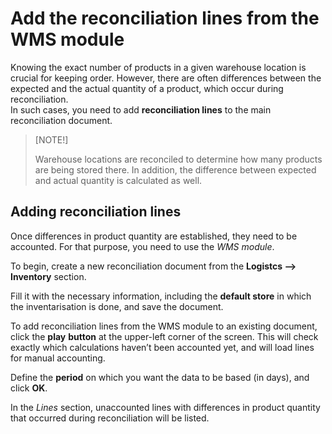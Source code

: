 # Add the reconciliation lines from the WMS module


Knowing the exact number of products in a given warehouse location is crucial for keeping order. However, there are often differences between the expected and the actual quantity of a product, which occur during reconciliation. <br /> In such cases, you need to add **reconciliation lines** to the main reconciliation document. 

> [NOTE!]
> 
> Warehouse locations are reconciled to determine how many products are being stored there. In addition, the difference between expected and actual quantity is calculated as well.

## Adding reconciliation lines

Once differences in product quantity are established, they need to be accounted. For that purpose, you need to use the _WMS module_.

To begin, create a new reconciliation document from the **Logistcs --> Inventory** section.
 
Fill it with the necessary information, including the **default store** in which the inventarisation is done, and save the document.
 
To add reconciliation lines from the WMS module to an existing document, click the **play** **button** at the upper-left corner of the screen. This will check exactly which calculations haven’t been accounted yet, and will load lines for manual accounting.
 
Define the **period** on which you want the data to be based (in days), and click **OK**.
 
In the _Lines_ section, unaccounted lines with differences in product quantity that occurred during reconciliation will be listed. 
 











